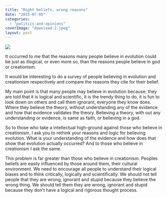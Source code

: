 ```yaml
---
title: "Right beliefs, wrong reasons"
date: "2015-07-05"
categories: 
  - "politics-and-opinions"
coverImage: "download-2.jpeg"
layout: post
---
```


![]({{site.baseurl}}/images/{{page.coverImage}})

It occurred to me that the reasons many people believe in evolution could be just as illogical, or even more so, than the reasons people believe in god or creationism.

It would be interesting to do a survey of people believing in evolution and creationism respectively and compare the reasons they cite for their belief.

My main point is that many people may believe in evolution because; they are told that it is logical and scientific, it is the trendy thing to do, it is fun to look down on others and call them ignorant, everyone they know does. Where they believe the theory, without understanding any of the evidence and how that evidence validates the theory. Believing a theory, with out any understanding or evidence, is same as faith, or believing in a god.

So to those who take a intellectual high-ground against those who believe in creationism, I ask you to rethink your reasons and logic for believing evolution. What is your understanding of the evidence and how does that show that evolution actually occurred? And to those who believe in creationism I ask the same.

This problem is far greater than those who believe in creationism. Peoples beliefs are easily influenced by those around them, their cultural environment. We need to encourage all people to understand their logical biases and to think critically, logically and scientifically. We should not tell people that they are wrong, ignorant and stupid because they believe the wrong thing. We should tell them they are wrong, ignorant and stupid because they don't have a logical and rigorous thought process.
